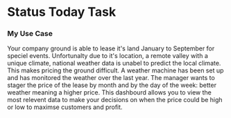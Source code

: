
# Status Today Task


### My Use Case

Your company ground is able to lease it's land January to September for speciel events. Unfortunalty due to it's location, a remote valley with a unique climate, national weather data is unabel to predict the local climate. This makes pricing the ground difficult.
A weather machine has been set up and has monitored the weather over the last year. The manager wants to stager the price of the lease by month and by the day of the week: better weather meaning a higher price.
This dashbourd allows you to view the most relevent data to make your decisions on when the price could be high or low to maximse customers and profit.


